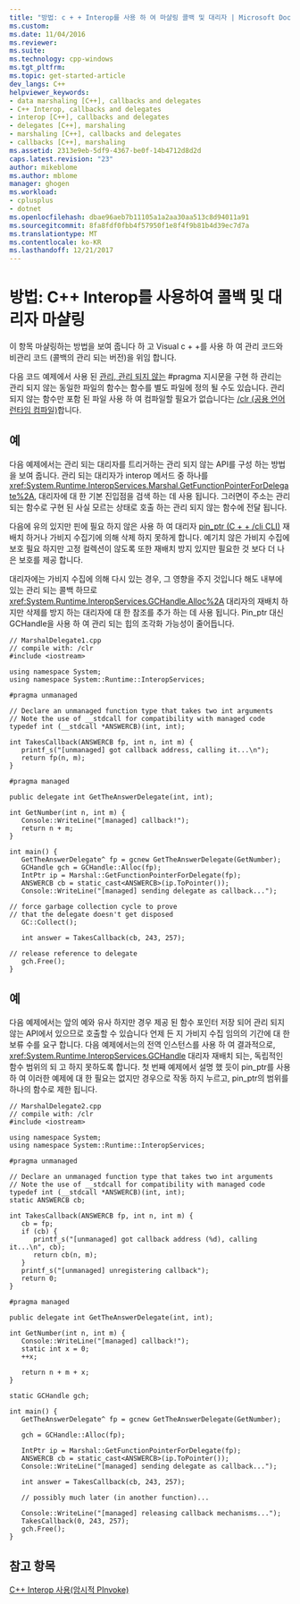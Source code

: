 ```yaml
---
title: "방법: c + + Interop를 사용 하 여 마샬링 콜백 및 대리자 | Microsoft Docs"
ms.custom: 
ms.date: 11/04/2016
ms.reviewer: 
ms.suite: 
ms.technology: cpp-windows
ms.tgt_pltfrm: 
ms.topic: get-started-article
dev_langs: C++
helpviewer_keywords:
- data marshaling [C++], callbacks and delegates
- C++ Interop, callbacks and delegates
- interop [C++], callbacks and delegates
- delegates [C++], marshaling
- marshaling [C++], callbacks and delegates
- callbacks [C++], marshaling
ms.assetid: 2313e9eb-5df9-4367-be0f-14b4712d8d2d
caps.latest.revision: "23"
author: mikeblome
ms.author: mblome
manager: ghogen
ms.workload:
- cplusplus
- dotnet
ms.openlocfilehash: dbae96aeb7b11105a1a2aa30aa513c8d94011a91
ms.sourcegitcommit: 8fa8fdf0fbb4f57950f1e8f4f9b81b4d39ec7d7a
ms.translationtype: MT
ms.contentlocale: ko-KR
ms.lasthandoff: 12/21/2017
---
```

# <a name="how-to-marshal-callbacks-and-delegates-by-using-c-interop"></a>방법: C++ Interop를 사용하여 콜백 및 대리자 마샬링
이 항목 마샬링하는 방법을 보여 줍니다 하 고 Visual c + +를 사용 하 여 관리 코드와 비관리 코드 (콜백의 관리 되는 버전)을 위임 합니다.  
  
 다음 코드 예제에서 사용 된 [관리, 관리 되지 않는](../preprocessor/managed-unmanaged.md) #pragma 지시문을 구현 하 관리는 관리 되지 않는 동일한 파일의 함수는 함수를 별도 파일에 정의 될 수도 있습니다. 관리 되지 않는 함수만 포함 된 파일 사용 하 여 컴파일할 필요가 없습니다는 [/clr (공용 언어 런타임 컴파일)](../build/reference/clr-common-language-runtime-compilation.md)합니다.  
  
## <a name="example"></a>예  
 다음 예제에서는 관리 되는 대리자를 트리거하는 관리 되지 않는 API를 구성 하는 방법을 보여 줍니다. 관리 되는 대리자가 interop 메서드 중 하나를 <xref:System.Runtime.InteropServices.Marshal.GetFunctionPointerForDelegate%2A>, 대리자에 대 한 기본 진입점을 검색 하는 데 사용 됩니다. 그러면이 주소는 관리 되는 함수로 구현 된 사실 모르는 상태로 호출 하는 관리 되지 않는 함수에 전달 됩니다.  
  
 다음에 유의 있지만 핀에 필요 하지 않은 사용 하 여 대리자 [pin_ptr (C + + /cli CLI)](../windows/pin-ptr-cpp-cli.md) 재배치 하거나 가비지 수집기에 의해 삭제 하지 못하게 합니다. 예기치 않은 가비지 수집에 보호 필요 하지만 고정 컬렉션이 않도록 또한 재배치 방지 있지만 필요한 것 보다 더 나은 보호를 제공 합니다.  
  
 대리자에는 가비지 수집에 의해 다시 있는 경우, 그 영향을 주지 것입니다 해도 내부에 있는 관리 되는 콜백 하므로 <xref:System.Runtime.InteropServices.GCHandle.Alloc%2A> 대리자의 재배치 하지만 삭제를 방지 하는 대리자에 대 한 참조를 추가 하는 데 사용 됩니다. Pin_ptr 대신 GCHandle을 사용 하 여 관리 되는 힙의 조각화 가능성이 줄어듭니다.  
  
```  
// MarshalDelegate1.cpp  
// compile with: /clr  
#include <iostream>  
  
using namespace System;  
using namespace System::Runtime::InteropServices;  
  
#pragma unmanaged  
  
// Declare an unmanaged function type that takes two int arguments  
// Note the use of __stdcall for compatibility with managed code  
typedef int (__stdcall *ANSWERCB)(int, int);  
  
int TakesCallback(ANSWERCB fp, int n, int m) {  
   printf_s("[unmanaged] got callback address, calling it...\n");  
   return fp(n, m);  
}  
  
#pragma managed  
  
public delegate int GetTheAnswerDelegate(int, int);  
  
int GetNumber(int n, int m) {  
   Console::WriteLine("[managed] callback!");  
   return n + m;  
}  
  
int main() {  
   GetTheAnswerDelegate^ fp = gcnew GetTheAnswerDelegate(GetNumber);  
   GCHandle gch = GCHandle::Alloc(fp);  
   IntPtr ip = Marshal::GetFunctionPointerForDelegate(fp);  
   ANSWERCB cb = static_cast<ANSWERCB>(ip.ToPointer());  
   Console::WriteLine("[managed] sending delegate as callback...");  
  
// force garbage collection cycle to prove  
// that the delegate doesn't get disposed  
   GC::Collect();  
  
   int answer = TakesCallback(cb, 243, 257);  
  
// release reference to delegate  
   gch.Free();  
}  
```  
  
## <a name="example"></a>예  
 다음 예제에서는 앞의 예와 유사 하지만 경우 제공 된 함수 포인터 저장 되어 관리 되지 않는 API에서 있으므로 호출할 수 있습니다 언제 든 지 가비지 수집 임의의 기간에 대 한 보류 수를 요구 합니다. 다음 예제에서는의 전역 인스턴스를 사용 하 여 결과적으로, <xref:System.Runtime.InteropServices.GCHandle> 대리자 재배치 되는, 독립적인 함수 범위의 되 고 하지 못하도록 합니다. 첫 번째 예제에서 설명 했 듯이 pin_ptr를 사용 하 여 이러한 예제에 대 한 필요는 없지만 경우으로 작동 하지 누르고, pin_ptr의 범위를 하나의 함수로 제한 됩니다.  
  
```  
// MarshalDelegate2.cpp  
// compile with: /clr   
#include <iostream>  
  
using namespace System;  
using namespace System::Runtime::InteropServices;  
  
#pragma unmanaged  
  
// Declare an unmanaged function type that takes two int arguments  
// Note the use of __stdcall for compatibility with managed code  
typedef int (__stdcall *ANSWERCB)(int, int);  
static ANSWERCB cb;  
  
int TakesCallback(ANSWERCB fp, int n, int m) {  
   cb = fp;  
   if (cb) {  
      printf_s("[unmanaged] got callback address (%d), calling it...\n", cb);  
      return cb(n, m);  
   }  
   printf_s("[unmanaged] unregistering callback");  
   return 0;  
}  
  
#pragma managed  
  
public delegate int GetTheAnswerDelegate(int, int);  
  
int GetNumber(int n, int m) {  
   Console::WriteLine("[managed] callback!");  
   static int x = 0;  
   ++x;  
  
   return n + m + x;  
}  
  
static GCHandle gch;  
  
int main() {  
   GetTheAnswerDelegate^ fp = gcnew GetTheAnswerDelegate(GetNumber);  
  
   gch = GCHandle::Alloc(fp);  
  
   IntPtr ip = Marshal::GetFunctionPointerForDelegate(fp);  
   ANSWERCB cb = static_cast<ANSWERCB>(ip.ToPointer());  
   Console::WriteLine("[managed] sending delegate as callback...");  
  
   int answer = TakesCallback(cb, 243, 257);  
  
   // possibly much later (in another function)...  
  
   Console::WriteLine("[managed] releasing callback mechanisms...");  
   TakesCallback(0, 243, 257);  
   gch.Free();  
}  
```  
  
## <a name="see-also"></a>참고 항목  
 [C++ Interop 사용(암시적 PInvoke)](../dotnet/using-cpp-interop-implicit-pinvoke.md)